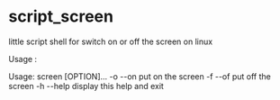 script_screen
=============

little script shell for switch on or off the screen on linux

Usage :

Usage: screen [OPTION]...
-o --on                  put on the screen
-f --of                  put off the screen
-h --help                display this help and exit
